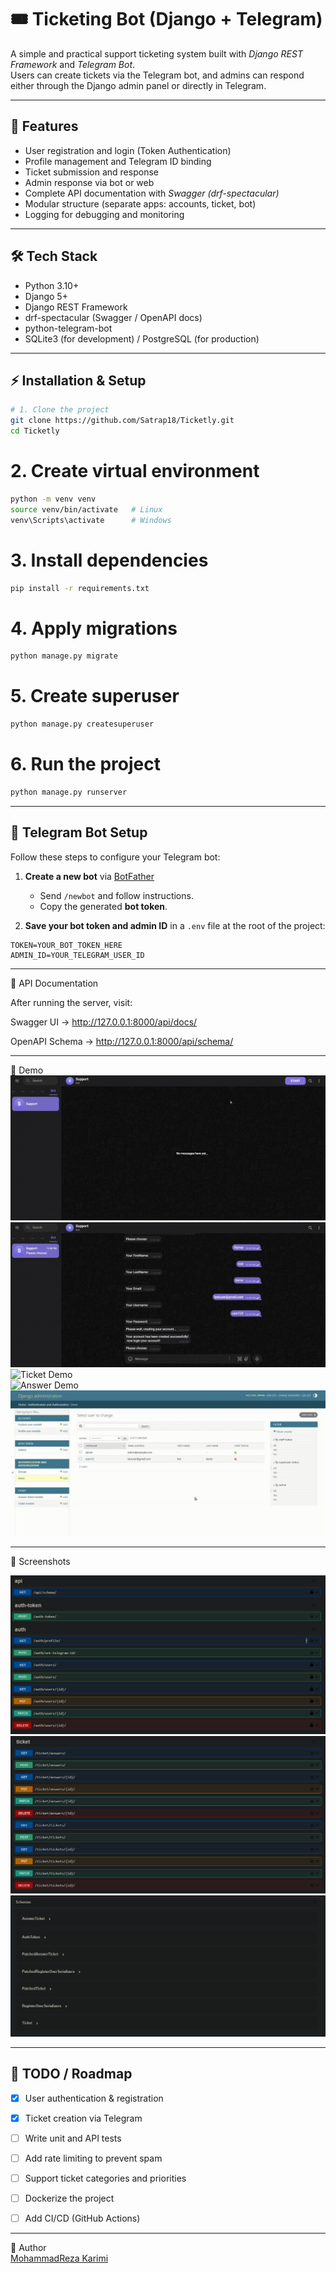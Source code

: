 
# 🎟️ Ticketing Bot (Django + Telegram)

A simple and practical support ticketing system built with *Django REST Framework* and *Telegram Bot*.  
Users can create tickets via the Telegram bot, and admins can respond either through the Django admin panel or directly in Telegram.

---

## 🚀 Features
- User registration and login (Token Authentication)
- Profile management and Telegram ID binding
- Ticket submission and response
- Admin response via bot or web
- Complete API documentation with *Swagger (drf-spectacular)*
- Modular structure (separate apps: accounts, ticket, bot)
- Logging for debugging and monitoring

---

## 🛠️ Tech Stack
- Python 3.10+
- Django 5+
- Django REST Framework
- drf-spectacular (Swagger / OpenAPI docs)
- python-telegram-bot
- SQLite3 (for development) / PostgreSQL (for production)

---

## ⚡ Installation & Setup

```bash
# 1. Clone the project
git clone https://github.com/Satrap18/Ticketly.git
cd Ticketly
```

# 2. Create virtual environment
```bash
python -m venv venv
source venv/bin/activate   # Linux
venv\Scripts\activate      # Windows
```

# 3. Install dependencies
```bash
pip install -r requirements.txt
```
# 4. Apply migrations
```bash
python manage.py migrate
```
# 5. Create superuser
```bash
python manage.py createsuperuser
```
# 6. Run the project
```bash
python manage.py runserver
```

---
## 🤖 Telegram Bot Setup

Follow these steps to configure your Telegram bot:

1. **Create a new bot** via [BotFather](https://t.me/botfather)  
   - Send `/newbot` and follow instructions.
   - Copy the generated **bot token**.

2. **Save your bot token and admin ID** in a `.env` file at the root of the project:

```env
TOKEN=YOUR_BOT_TOKEN_HERE
ADMIN_ID=YOUR_TELEGRAM_USER_ID
```
---

📖 API Documentation

After running the server, visit:

Swagger UI → http://127.0.0.1:8000/api/docs/

OpenAPI Schema → http://127.0.0.1:8000/api/schema/

---
🎥 Demo  
![Signup Demo](img/signup.gif)  
![Login Demo](img/login.gif)  
![Ticket Demo](img/ticket.gif)  
![Answer Demo](img/answer.gif)  
![Website Demo](img/website.gif)  


---

📸 Screenshots


![Auth Screen](img/auth.png)
![Ticket Screen](img/ticket.png)
![API Schemas](img/schemas.png)


---

## 📝 TODO / Roadmap  

- [x] User authentication & registration  
- [x] Ticket creation via Telegram  
- [ ] Write unit and API tests  
- [ ] Add rate limiting to prevent spam  
- [ ] Support ticket categories and priorities  
- [ ] Dockerize the project  
- [ ] Add CI/CD (GitHub Actions)  


---

👤 Author  
[MohammadReza Karimi](https://github.com/Satrap18)


